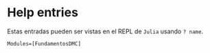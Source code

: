 # Help entries

Estas entradas pueden ser vistas en el REPL de `Julia` usando `? name`. 

```@autodocs
Modules=[FundamentosDMC]
```
